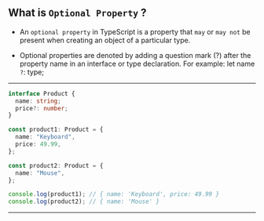 ## What is `Optional Property` ?
- An `optional property` in TypeScript is a property that `may` or `may not` be present when creating an object of a particular type.

- Optional properties are denoted by adding a question mark (?) after the property name in an interface or type declaration.
  For example: let name `?`: type;

- - - - - 

```ts
interface Product {
  name: string;
  price?: number;
}

const product1: Product = {
  name: "Keyboard",
  price: 49.99,
};

const product2: Product = {
  name: "Mouse",
};

console.log(product1); // { name: 'Keyboard', price: 49.99 }
console.log(product2); // { name: 'Mouse' }

```

- - - - - 
